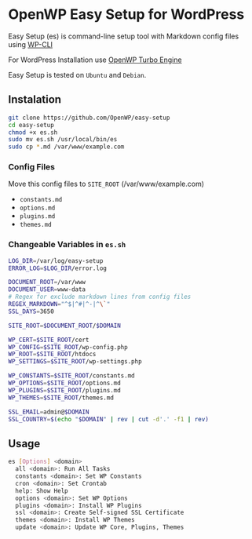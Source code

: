 # OpenWP Easy Setup for WordPress

Easy Setup (es) is command-line setup tool with Markdown config files using [WP-CLI](http://wp-cli.org)

For WordPress Installation use [OpenWP Turbo Engine](https://github.com/OpenWP/turbo-engine)

Easy Setup is tested on `Ubuntu` and `Debian`.

## Instalation

```sh
git clone https://github.com/OpenWP/easy-setup
cd easy-setup
chmod +x es.sh
sudo mv es.sh /usr/local/bin/es
sudo cp *.md /var/www/example.com
```

### Config Files

Move this config files to `SITE_ROOT` (/var/www/example.com)

- `constants.md`
- `options.md`
- `plugins.md`
- `themes.md`

### Changeable Variables in `es.sh`

```sh
LOG_DIR=/var/log/easy-setup
ERROR_LOG=$LOG_DIR/error.log

DOCUMENT_ROOT=/var/www
DOCUMENT_USER=www-data
# Regex for exclude markdown lines from config files
REGEX_MARKDOWN="^$|^#|^-|^\`"
SSL_DAYS=3650

SITE_ROOT=$DOCUMENT_ROOT/$DOMAIN

WP_CERT=$SITE_ROOT/cert
WP_CONFIG=$SITE_ROOT/wp-config.php
WP_ROOT=$SITE_ROOT/htdocs
WP_SETTINGS=$SITE_ROOT/wp-settings.php

WP_CONSTANTS=$SITE_ROOT/constants.md
WP_OPTIONS=$SITE_ROOT/options.md
WP_PLUGINS=$SITE_ROOT/plugins.md
WP_THEMES=$SITE_ROOT/themes.md

SSL_EMAIL=admin@$DOMAIN
SSL_COUNTRY=$(echo "$DOMAIN" | rev | cut -d'.' -f1 | rev)
```

## Usage

```sh
es [Options] <domain>
  all <domain>: Run All Tasks
  constants <domain>: Set WP Constants
  cron <domain>: Set Crontab
  help: Show Help
  options <domain>: Set WP Options
  plugins <domain>: Install WP Plugins
  ssl <domain>: Create Self-signed SSL Certificate
  themes <domain>: Install WP Themes
  update <domain>: Update WP Core, Plugins, Themes
```
